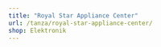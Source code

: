 ```yaml
---
title: "Royal Star Appliance Center"
url: /tanza/royal-star-appliance-center/
shop: Elektronik
---
```

